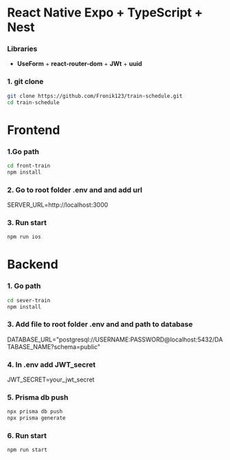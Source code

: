 # React Native Expo + TypeScript + Nest 


### Libraries
+ **UseForm** + **react-router-dom** + **JWt** + **uuid**
### 1. git clone
```bash
git clone https://github.com/Fronik123/train-schedule.git
cd train-schedule
```

# Frontend
### 1.Go path
```bash
cd front-train
npm install
```

### 2. Go to root folder .env and and add url

SERVER_URL=http://localhost:3000

### 3. Run start
```bash
npm run ios
```

# Backend
### 1. Go path
```bash
cd sever-train
npm install
```

### 3. Add file to root folder .env and and path to database

DATABASE_URL="postgresql://USERNAME:PASSWORD@localhost:5432/DATABASE_NAME?schema=public"

### 4. In .env add JWT_secret
JWT_SECRET=your_jwt_secret

### 5. Prisma db push

```bash
npx prisma db push
npx prisma generate
```

### 6. Run start
```bash
npm run start
```

